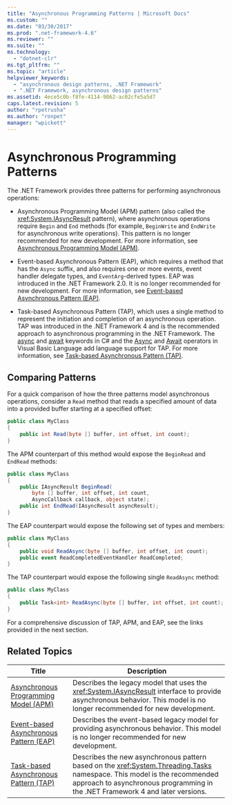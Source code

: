 ```yaml
---
title: "Asynchronous Programming Patterns | Microsoft Docs"
ms.custom: ""
ms.date: "03/30/2017"
ms.prod: ".net-framework-4.6"
ms.reviewer: ""
ms.suite: ""
ms.technology: 
  - "dotnet-clr"
ms.tgt_pltfrm: ""
ms.topic: "article"
helpviewer_keywords: 
  - "asynchronous design patterns, .NET Framework"
  - ".NET Framework, asynchronous design patterns"
ms.assetid: 4ece5c0b-f8fe-4114-9862-ac02cfe5a5d7
caps.latest.revision: 5
author: "rpetrusha"
ms.author: "ronpet"
manager: "wpickett"
---
```

# Asynchronous Programming Patterns
The .NET Framework provides three patterns for performing asynchronous operations:  
  
-   Asynchronous Programming Model (APM) pattern (also called the <xref:System.IAsyncResult> pattern), where asynchronous operations require `Begin` and `End` methods (for example, `BeginWrite` and `EndWrite` for asynchronous write operations). This pattern is no longer recommended for new development. For more information, see [Asynchronous Programming Model (APM)](../../../docs/standard/asynchronous-programming-patterns/asynchronous-programming-model-apm.md).  
  
-   Event-based Asynchronous Pattern (EAP), which requires a method that has the `Async` suffix, and also requires one or more events, event handler delegate types, and `EventArg`-derived types. EAP was introduced in the .NET Framework 2.0. It is no longer recommended for new development. For more information, see [Event-based Asynchronous Pattern (EAP)](../../../docs/standard/asynchronous-programming-patterns/event-based-asynchronous-pattern-eap.md).  
  
-   Task-based Asynchronous Pattern (TAP), which uses a single method to represent the initiation and completion of an asynchronous operation. TAP was introduced in the .NET Framework 4 and is the recommended approach to asynchronous programming in the .NET Framework. The [async](~/docs/csharp/language-reference/keywords/async.md) and [await](~/docs/csharp/language-reference/keywords/await.md) keywords in C# and the [Async](~/docs/visual-basic/language-reference/modifiers/async.md) and [Await](~/docs/visual-basic/language-reference/operators/await-operator.md) operators in Visual Basic Language add language support for TAP. For more information, see [Task-based Asynchronous Pattern (TAP)](../../../docs/standard/asynchronous-programming-patterns/task-based-asynchronous-pattern-tap.md).  
  
## Comparing Patterns  
 For a quick comparison of how the three patterns model asynchronous operations, consider a `Read` method that reads a specified amount of data into a provided buffer starting at a specified offset:  
  
```csharp  
public class MyClass  
{  
    public int Read(byte [] buffer, int offset, int count);  
}  
```  
  
 The APM counterpart of this method would expose the `BeginRead` and `EndRead` methods:  
  
```csharp  
public class MyClass  
{  
    public IAsyncResult BeginRead(  
        byte [] buffer, int offset, int count,   
        AsyncCallback callback, object state);  
    public int EndRead(IAsyncResult asyncResult);  
}  
```  
  
 The EAP counterpart would expose the following set of types and members:  
  
```csharp  
public class MyClass  
{  
    public void ReadAsync(byte [] buffer, int offset, int count);  
    public event ReadCompletedEventHandler ReadCompleted;  
}  
```  
  
 The TAP counterpart would expose the following single `ReadAsync` method:  
  
```csharp  
public class MyClass  
{  
    public Task<int> ReadAsync(byte [] buffer, int offset, int count);  
}  
```  
  
 For a comprehensive discussion of TAP, APM, and EAP, see the links provided in the next section.  
  
## Related Topics  
  
|Title|Description|  
|-----------|-----------------|  
|[Asynchronous Programming Model (APM)](../../../docs/standard/asynchronous-programming-patterns/asynchronous-programming-model-apm.md)|Describes the legacy model that uses the <xref:System.IAsyncResult> interface to provide asynchronous behavior. This model is no longer recommended for new development.|  
|[Event-based Asynchronous Pattern (EAP)](../../../docs/standard/asynchronous-programming-patterns/event-based-asynchronous-pattern-eap.md)|Describes the event-based legacy model for providing asynchronous behavior. This model is no longer recommended for new development.|  
|[Task-based Asynchronous Pattern (TAP)](../../../docs/standard/asynchronous-programming-patterns/task-based-asynchronous-pattern-tap.md)|Describes the new asynchronous pattern based on the <xref:System.Threading.Tasks> namespace. This model is the recommended approach to asynchronous programming in the .NET Framework 4 and later versions.|